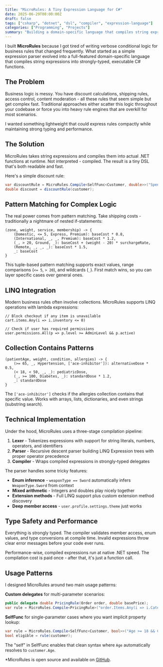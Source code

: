```yaml
---
title: "MicroRules: A Tiny Expression Language for C#"
date: 2025-06-29T00:00:00Z
draft: false
tags: ["csharp", "dotnet", "dsl", "compiler", "expression-language"]
categories: ["Programming", "Projects"]
summary: "Building a domain-specific language that compiles string expressions into strongly-typed C# functions at runtime"
---
```


I built **MicroRules** because I got tired of writing verbose conditional logic for business rules that changed frequently. What started as a simple expression parser evolved into a full-featured domain-specific language that compiles string expressions into strongly-typed, executable C# functions.

## The Problem

Business logic is messy. You have discount calculations, shipping rules, access control, content moderation - all these rules that seem simple but get complex fast. Traditional approaches either scatter this logic throughout your codebase or force you into heavy rule engines that are overkill for most scenarios.

I wanted something lightweight that could express rules compactly while maintaining strong typing and performance.

## The Solution

MicroRules takes string expressions and compiles them into actual .NET functions at runtime. Not interpreted - compiled. The result is a tiny DSL that's both readable and fast.

Here's a simple discount rule:
```csharp
var discountRule = MicroRules.Compile<SelfFunc<Customer, double>>("SpendTotal > 100 ? 0.1 : 0");
double discount = discountRule(customer);
```

## Pattern Matching for Complex Logic

The real power comes from pattern matching. Take shipping costs - traditionally a nightmare of nested if-statements:

```
(zone, weight, service, membership) -> {
    (Domestic, <= 5, Express, Premium): baseCost * 0.8,
    (International, _, _, Premium): baseCost * 1.2,
    (_, > 20, Ground, _): baseCost + (weight - 20) * surchargeRate,
    (Remote, _, _, _): baseCost * 1.5,
    _: baseCost
}
```

This tuple-based pattern matching supports exact values, range comparisons (`<= 5`, `> 20`), and wildcards (`_`). First match wins, so you can layer specific cases over general ones.

## LINQ Integration

Modern business rules often involve collections. MicroRules supports LINQ operations with lambda expressions:

```
// Block checkout if any item is unavailable
cart.items.Any(i => i.inventory <= 0)

// Check if user has required permissions
user.permissions.All(p => p.level >= AdminLevel && p.active)
```

## Collection Contains Patterns

```
(patientAge, weight, condition, allergies) -> {
    (>= 65, _, Hypertension, ['ace-inhibitor']): alternativeDose * 0.5,
    (< 18, < 50, _, _): pediatricDose,
    (_, >= 100, Diabetes, _): standardDose * 1.2,
    _: standardDose
}
```

The `['ace-inhibitor']` checks if the allergies collection contains that specific value. Works with arrays, lists, dictionaries, and even strings (substring search).

## Technical Implementation

Under the hood, MicroRules uses a three-stage compilation pipeline:

1. **Lexer** - Tokenizes expressions with support for string literals, numbers, operators, and identifiers
2. **Parser** - Recursive descent parser building LINQ Expression trees with proper operator precedence
3. **Compiler** - Wraps compiled expressions in strongly-typed delegates

The parser handles some tricky features:
- **Enum inference** - `weaponType == Sword` automatically infers `WeaponType.Sword` from context
- **Mixed arithmetic** - Integers and doubles play nicely together
- **Extension methods** - Full LINQ support plus custom extension method discovery
- **Deep member access** - `user.profile.settings.theme` just works

## Type Safety and Performance

Everything is strongly typed. The compiler validates member access, enum values, and type conversions at compile time. Invalid expressions throw clear error messages before your code ever runs.

Performance-wise, compiled expressions run at native .NET speed. The compilation cost is paid once - after that, it's just a function call.

## Usage Patterns

I designed MicroRules around two main usage patterns:

**Custom delegates** for multi-parameter scenarios:
```csharp
public delegate double PricingRule(Order order, double basePrice);
var rule = MicroRules.Compile<PricingRule>("order.Items.Any(i => i.Category == Premium) ? basePrice * 1.2 : basePrice");
```

**SelfFunc** for single-parameter cases where you want implicit property lookup:
```csharp
var rule = MicroRules.Compile<SelfFunc<Customer, bool>>("Age >= 18 && CreditScore > 600");
bool eligible = rule(customer);
```

The "self" in SelfFunc enables that clean syntax where `Age` automatically resolves to `customer.Age`.

*MicroRules is open source and available on [GitHub](https://github.com/HK47196/MicroRules).
